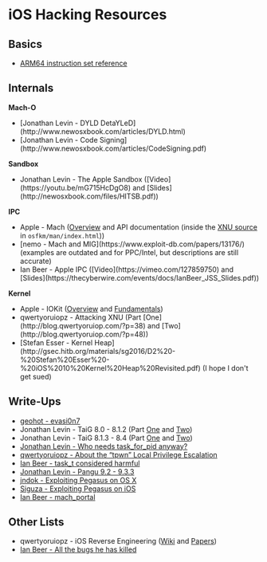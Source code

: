 # iOS Hacking Resources

## Basics

* [ARM64 instruction set reference](https://www.element14.com/community/servlet/JiveServlet/previewBody/41836-102-1-229511/ARM.Reference_Manual.pdf)
<!-- TODO: something about memory regions and access permissions -->
<!-- TODO: something about C++ vtables -->
<!-- TODO: something about symbol stubs -->

## Internals

**Mach-O**

* <!-- Aug 2013 --> [Jonathan Levin - DYLD DetaYLeD](http://www.newosxbook.com/articles/DYLD.html)
* <!-- April 2015 --> [Jonathan Levin - Code Signing](http://www.newosxbook.com/articles/CodeSigning.pdf)

**Sandbox**

* <!-- Sep 2016 --> Jonathan Levin - The Apple Sandbox ([Video](https://youtu.be/mG715HcDgO8) and [Slides](http://newosxbook.com/files/HITSB.pdf))

**IPC**

* Apple - Mach ([Overview](https://developer.apple.com/library/content/documentation/Darwin/Conceptual/KernelProgramming/Mach/Mach.html) and API documentation (inside the [XNU source](https://opensource.apple.com/tarballs/xnu/) in `osfkm/man/index.html`))
* <!-- 2006 --> [nemo - Mach and MIG](https://www.exploit-db.com/papers/13176/) (examples are outdated and for PPC/Intel, but descriptions are still accurate)
* <!-- May 2015 --> Ian Beer - Apple IPC ([Video](https://vimeo.com/127859750) and [Slides](https://thecyberwire.com/events/docs/IanBeer_JSS_Slides.pdf))

**Kernel**

* Apple - IOKit ([Overview](https://developer.apple.com/library/content/documentation/Darwin/Conceptual/KernelProgramming/IOKit/IOKit.html#//apple_ref/doc/uid/TP30000905-CH213-SW1) and [Fundamentals](https://developer.apple.com/library/content/documentation/DeviceDrivers/Conceptual/IOKitFundamentals/Introduction/Introduction.html#//apple_ref/doc/uid/TP0000011))
* <!-- July 2015 --> qwertyoruiopz - Attacking XNU (Part [One](http://blog.qwertyoruiop.com/?p=38) and [Two](http://blog.qwertyoruiop.com/?p=48))
* <!-- Aug 2016 --> [Stefan Esser - Kernel Heap](http://gsec.hitb.org/materials/sg2016/D2%20-%20Stefan%20Esser%20-%20iOS%2010%20Kernel%20Heap%20Revisited.pdf) (I hope I don't get sued)

## Write-Ups

* [geohot - evasi0n7](http://geohot.com/e7writeup.html)
* Jonathan Levin - TaiG 8.0 - 8.1.2 (Part [One](http://www.newosxbook.com/articles/TaiG.html) and [Two](http://www.newosxbook.com/articles/TaiG2.html))
* Jonathan Levin - TaiG 8.1.3 - 8.4 (Part [One](http://www.newosxbook.com/articles/28DaysLater.html) and [Two](http://www.newosxbook.com/articles/HIDeAndSeek.html))
* [Jonathan Levin - Who needs task_for_pid anyway?](http://newosxbook.com/articles/PST2.html)
* [qwertyoruiopz - About the “tpwn” Local Privilege Escalation](http://blog.qwertyoruiop.com/?p=69)
* [Ian Beer - task_t considered harmful](https://googleprojectzero.blogspot.ch/2016/10/taskt-considered-harmful.html)
* [Jonathan Levin - Pangu 9.2 - 9.3.3](http://newosxbook.com/articles/nuwashi.pdf)
* [jndok - Exploiting Pegasus on OS X](https://jndok.github.io/2016/10/04/pegasus-writeup/)
* [Siguza - Exploiting Pegasus on iOS](https://siguza.github.io/cl0ver/)
* [Ian Beer - mach_portal](https://bugs.chromium.org/p/project-zero/issues/detail?id=965#c2)

## Other Lists

* qwertyoruiopz - iOS Reverse Engineering ([Wiki](https://github.com/kpwn/iOSRE/tree/master/wiki) and [Papers](https://github.com/kpwn/iOSRE/blob/master/resources/papers/PAPERS.md))
* [Ian Beer - All the bugs he has killed](https://bugs.chromium.org/p/project-zero/issues/list?can=1&q=owner%3Aianbeer+modified-after%3A2016%2F10%2F10)

